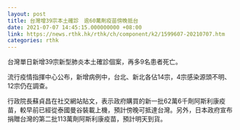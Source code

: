 ```yaml
---
layout: post
title: 台灣增39宗本土確診　逾60萬劑疫苗傍晚抵台
date: 2021-07-07 14:45:15.000000000 +08:00
link: https://news.rthk.hk/rthk/ch/component/k2/1599607-20210707.htm
categories: rthk
---
```


台灣單日新增39宗新型肺炎本土確診個案，再多9名患者死亡。

流行疫情指揮中心公布，新增病例中，台北、新北各佔14宗，4宗感染源頭不明、12宗仍在調查。

行政院長蘇貞昌在社交網站貼文，表示政府購買的新一批62萬6千劑阿斯利康疫苗，較早前已經從泰國曼谷裝載上機，預計傍晚可抵達台灣。另外，日本政府宣布捐贈台灣的第二批113萬劑阿斯利康疫苗，預計明天到貨。

